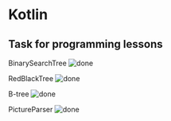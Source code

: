 # Kotlin

## Task for programming lessons

BinarySearchTree ![done](http://www.riemaken.nl/sites/default/files/styles/archief_klein/public/artikel/24-resultaten-gebruikersonderzoek-ima.jpg?itok=id9sum8g)

RedBlackTree ![done](http://www.riemaken.nl/sites/default/files/styles/archief_klein/public/artikel/24-resultaten-gebruikersonderzoek-ima.jpg?itok=id9sum8g)

B-tree ![done](http://www.riemaken.nl/sites/default/files/styles/archief_klein/public/artikel/24-resultaten-gebruikersonderzoek-ima.jpg?itok=id9sum8g)

PictureParser ![done](http://www.riemaken.nl/sites/default/files/styles/archief_klein/public/artikel/24-resultaten-gebruikersonderzoek-ima.jpg?itok=id9sum8g)
